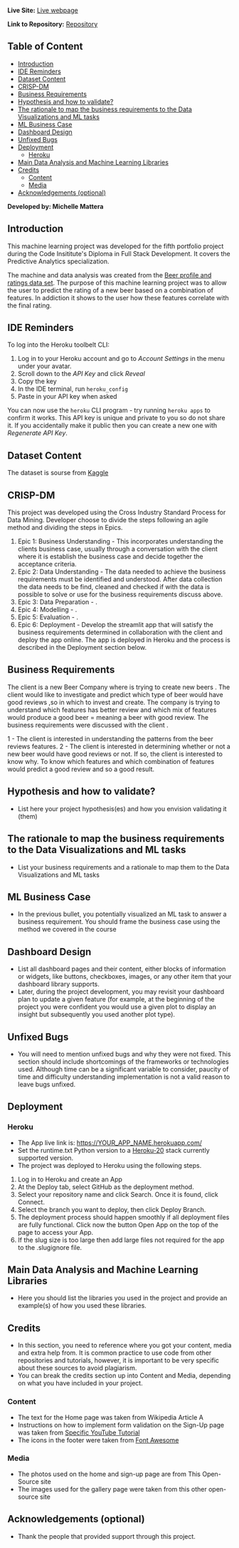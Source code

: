 **Live Site:** [Live webpage]()

**Link to Repository:** [Repository]()

## Table of Content

- [Introduction](#introduction)
- [IDE Reminders](#ide-reminders)
- [Dataset Content](#dataset-content)
- [CRISP-DM](#crisp-dm)
- [Business Requirements](#business-requirements)
- [Hypothesis and how to validate?](#hypothesis-and-how-to-validate)
- [The rationale to map the business requirements to the Data Visualizations and ML tasks](#the-rationale-to-map-the-business-requirements-to-the-data-visualizations-and-ml-tasks)
- [ML Business Case](#ml-business-case)
- [Dashboard Design](#dashboard-design)
- [Unfixed Bugs](#unfixed-bugs)
- [Deployment](#deployment)
  - [Heroku](#heroku)
- [Main Data Analysis and Machine Learning Libraries](#main-data-analysis-and-machine-learning-libraries)
- [Credits](#credits)
  - [Content](#content)
  - [Media](#media)
- [Acknowledgements (optional)](#acknowledgements-optional)

**Developed by: Michelle Mattera**

## Introduction

This machine learning project was developed for the fifth portfolio project during the Code Insititute's Diploma in Full Stack Development. It covers the Predictive Analytics specialization.

The machine and data analysis was created from the [Beer profile and ratings data set](https://www.kaggle.com/datasets/ruthgn/beer-profile-and-ratings-data-set). The purpose of this machine learning project was to allow the user to predict the rating of a new beer based on a combination of features. In addiction it shows to the user how these features correlate with the final rating.


## IDE Reminders

To log into the Heroku toolbelt CLI:

1. Log in to your Heroku account and go to *Account Settings* in the menu under your avatar.
2. Scroll down to the *API Key* and click *Reveal*
3. Copy the key
4. In the IDE terminal, run `heroku_config`
5. Paste in your API key when asked

You can now use the `heroku` CLI program - try running `heroku apps` to confirm it works. This API key is unique and private to you so do not share it. If you accidentally make it public then you can create a new one with _Regenerate API Key_.


## Dataset Content

The dataset is sourse from [Kaggle](https://www.kaggle.com) 

## CRISP-DM

This project was developed using the Cross Industry Standard Process for Data Mining. Developer choose to divide the steps following an agile method and dividing the steps in Epics.

1. Epic 1: Business Understanding - This incorporates understanding the clients business case, usually through a conversation with the client where it is establish the business case and decide together the acceptance criteria.
2. Epic 2: Data Understanding - The data needed to achieve the business requirements must be identified and understood. After data collection the data needs to be find, cleaned and checked if with the data is possible to solve or use for the business requirements discuss above.
3. Epic 3: Data Preparation - .
4. Epic 4: Modelling - .
5. Epic 5: Evaluation - .
6. Epic 6: Deployment - Develop the streamlit app that will satisfy the business requirements determined in collaboration with the client and deploy the app online. The app is deployed in Heroku and the process is described in the Deployment section below.



## Business Requirements

The client is a new Beer Company where is trying to create new beers . The client would like to investigate and predict which type of beer would have good reviews ,so in which to invest and create. The company is trying to understand which features has better review and which mix of features would produce a good beer = meaning a beer with good review.
The business requirements were discussed with the client .

1 - The client is interested in understanding the patterns from the beer reviews features.
2 - The client is interested in determining whether or not a new beer would have good reviews or not. If so, the client is interested to know why. To know which features and which combination of features would predict a good review and so a good result.


## Hypothesis and how to validate?
* List here your project hypothesis(es) and how you envision validating it (them) 


## The rationale to map the business requirements to the Data Visualizations and ML tasks
* List your business requirements and a rationale to map them to the Data Visualizations and ML tasks


## ML Business Case
* In the previous bullet, you potentially visualized an ML task to answer a business requirement. You should frame the business case using the method we covered in the course 


## Dashboard Design
* List all dashboard pages and their content, either blocks of information or widgets, like buttons, checkboxes, images, or any other item that your dashboard library supports.
* Later, during the project development, you may revisit your dashboard plan to update a given feature (for example, at the beginning of the project you were confident you would use a given plot to display an insight but subsequently you used another plot type).



## Unfixed Bugs
* You will need to mention unfixed bugs and why they were not fixed. This section should include shortcomings of the frameworks or technologies used. Although time can be a significant variable to consider, paucity of time and difficulty understanding implementation is not a valid reason to leave bugs unfixed.

## Deployment
### Heroku

* The App live link is: https://YOUR_APP_NAME.herokuapp.com/ 
* Set the runtime.txt Python version to a [Heroku-20](https://devcenter.heroku.com/articles/python-support#supported-runtimes) stack currently supported version.
* The project was deployed to Heroku using the following steps.

1. Log in to Heroku and create an App
2. At the Deploy tab, select GitHub as the deployment method.
3. Select your repository name and click Search. Once it is found, click Connect.
4. Select the branch you want to deploy, then click Deploy Branch.
5. The deployment process should happen smoothly if all deployment files are fully functional. Click now the button Open App on the top of the page to access your App.
6. If the slug size is too large then add large files not required for the app to the .slugignore file.


## Main Data Analysis and Machine Learning Libraries
* Here you should list the libraries you used in the project and provide an example(s) of how you used these libraries.


## Credits 

* In this section, you need to reference where you got your content, media and extra help from. It is common practice to use code from other repositories and tutorials, however, it is important to be very specific about these sources to avoid plagiarism. 
* You can break the credits section up into Content and Media, depending on what you have included in your project. 

### Content 

- The text for the Home page was taken from Wikipedia Article A
- Instructions on how to implement form validation on the Sign-Up page was taken from [Specific YouTube Tutorial](https://www.youtube.com/)
- The icons in the footer were taken from [Font Awesome](https://fontawesome.com/)

### Media

- The photos used on the home and sign-up page are from This Open-Source site
- The images used for the gallery page were taken from this other open-source site



## Acknowledgements (optional)
* Thank the people that provided support through this project.

